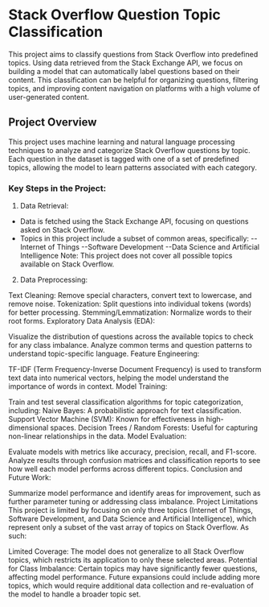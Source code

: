 # Stack Overflow Question Topic Classification
This project aims to classify questions from Stack Overflow into predefined topics. Using data retrieved from the Stack Exchange API, we focus on building a model that can automatically label questions based on their content. This classification can be helpful for organizing questions, filtering topics, and improving content navigation on platforms with a high volume of user-generated content.

## Project Overview
This project uses machine learning and natural language processing techniques to analyze and categorize Stack Overflow questions by topic. Each question in the dataset is tagged with one of a set of predefined topics, allowing the model to learn patterns associated with each category.

### Key Steps in the Project:
1. Data Retrieval:

- Data is fetched using the Stack Exchange API, focusing on questions asked on Stack Overflow.
- Topics in this project include a subset of common areas, specifically:
--Internet of Things
--Software Development
--Data Science and Artificial Intelligence
Note: This project does not cover all possible topics available on Stack Overflow.

2. Data Preprocessing:

Text Cleaning: Remove special characters, convert text to lowercase, and remove noise.
Tokenization: Split questions into individual tokens (words) for better processing.
Stemming/Lemmatization: Normalize words to their root forms.
Exploratory Data Analysis (EDA):

Visualize the distribution of questions across the available topics to check for any class imbalance.
Analyze common terms and question patterns to understand topic-specific language.
Feature Engineering:

TF-IDF (Term Frequency-Inverse Document Frequency) is used to transform text data into numerical vectors, helping the model understand the importance of words in context.
Model Training:

Train and test several classification algorithms for topic categorization, including:
Naive Bayes: A probabilistic approach for text classification.
Support Vector Machine (SVM): Known for effectiveness in high-dimensional spaces.
Decision Trees / Random Forests: Useful for capturing non-linear relationships in the data.
Model Evaluation:

Evaluate models with metrics like accuracy, precision, recall, and F1-score.
Analyze results through confusion matrices and classification reports to see how well each model performs across different topics.
Conclusion and Future Work:

Summarize model performance and identify areas for improvement, such as further parameter tuning or addressing class imbalance.
Project Limitations
This project is limited by focusing on only three topics (Internet of Things, Software Development, and Data Science and Artificial Intelligence), which represent only a subset of the vast array of topics on Stack Overflow. As such:

Limited Coverage: The model does not generalize to all Stack Overflow topics, which restricts its application to only these selected areas.
Potential for Class Imbalance: Certain topics may have significantly fewer questions, affecting model performance.
Future expansions could include adding more topics, which would require additional data collection and re-evaluation of the model to handle a broader topic set.
